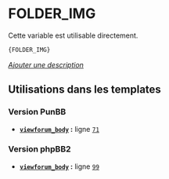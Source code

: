# FOLDER_IMG


Cette variable est utilisable directement.

```html
{FOLDER_IMG}
```

[*Ajouter une description*](https://fa-tvars.appspot.com/var/FOLDER_IMG)

## Utilisations dans les templates

### Version PunBB
* __[`viewforum_body`](../tpl/var/punbb/viewforum_body.md#readme) :__ ligne [`71`](../tpl/src/punbb/viewforum_body.tpl#L71)

### Version phpBB2
* __[`viewforum_body`](../tpl/var/subsilver/viewforum_body.md#readme) :__ ligne [`99`](../tpl/src/subsilver/viewforum_body.tpl#L99)